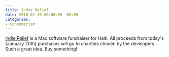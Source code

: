 ```yaml
---
title: Indie Relief
date: 2010-01-19 00:00:00 -08:00
categories:
- Consumerism
---
```


<p><a href="http://www.indierelief.com/">Indie Relief</a> is a Mac software fundraiser for Haiti. All proceeds from today's (January 20th) purchases will go to charities chosen by the developers. Such a great idea. Buy something!</p>
